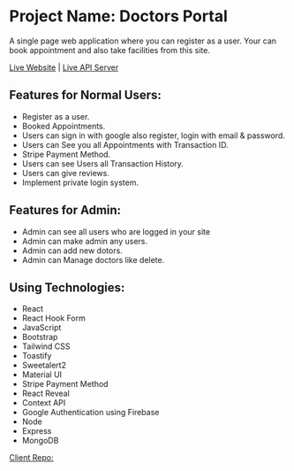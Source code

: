 # Project Name: Doctors Portal

A single page web application where you can register as a user. Your can book appointment and also take facilities from this site.

[Live Website](https://doctor-s-portal-1d92f.web.app) | [Live API Server](https://doctors-portal-server-last.onrender.com)

## Features for Normal Users:

- Register as a user.
- Booked Appointments.
- Users can sign in with google also register, login with email & password.
- Users can See you all Appointments with Transaction ID.
- Stripe Payment Method.
- Users can see Users all Transaction History.
- Users can give reviews.
- Implement private login system.

## Features for Admin:

- Admin can see all users who are logged in your site
- Admin can make admin any users.
- Admin can add new dotors.
- Admin can Manage doctors like delete.

## Using Technologies:

- React
- React Hook Form
- JavaScript
- Bootstrap
- Tailwind CSS
- Toastify
- Sweetalert2
- Material UI
- Stripe Payment Method
- React Reveal
- Context API
- Google Authentication using Firebase
- Node
- Express
- MongoDB

[Client Repo:](https://github.com/arfin-2020/doctors-portal-client)
